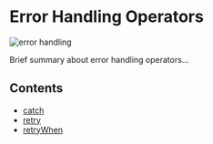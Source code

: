 # Error Handling Operators

![error handling](http://imgur.com/xNn9wzx.png)

Brief summary about error handling operators...

## Contents
* [catch](catch.md)
* [retry](retry.md)
* [retryWhen](retrywhen.md)